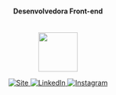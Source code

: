 
 
#### <p align="center">Desenvolvedora Front-end</p> 
<br> 
<div  align="center">   
 
  <a href="https://fernandadegolin.github.io/fernandadegolin/" target="_blank"> 
  <img margin-top:"20px" width="80" src="[https://ik.imagekit.io/fernandadegolin/fe_ubZ9V1aBl.png](https://fernandadegolin.github.io/fernandadegolin/src/assets/img/fe.png)"/></a> 
 
 
<!-- Site -->
<p align="center"> 
  
  <a href="https://fernandadegolin.github.io/fernandadegolin/" target="_blank">
    <img alt="Site" src="https://img.shields.io/twitter/url?label=Site&logoColor=white&style=for-the-badge&url=https%3A%2F%2Ffernandadegolin.github.io%2Ffernandadegolin%2F">
  </a>


<!-- LinkedIn -->
  <a href="https://www.linkedin.com/in/fernandadegolin/">
    <img alt="LinkedIn" src="https://img.shields.io/twitter/url?label=linkedin&logo=linkedin&logoColor=white&style=for-the-badge&url=https%3A%2F%2Fwww.linkedin.com%2Fin%2Ffernandadegolin%2F">
  </a>
  
  
  <!-- Instagram -->
  <a href="https://www.instagram.com/fernandadegolin/">
    <img alt="Instagram" src="https://img.shields.io/twitter/url?label=instagram&logo=instagram&logoColor=white&style=for-the-badge&url=https%3A%2F%2Fwww.instagram.com%2Ffernandadegolin%2F">
  </a>
  </p>
</div> 
